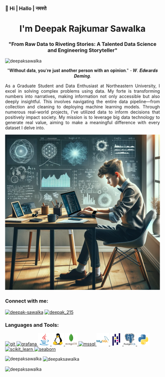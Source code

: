### 👋 Hi | Hallo | नमस्ते  


<h1 align="center"> I'm Deepak Rajkumar Sawalka</h1>
<h3 align="center">"From Raw Data to Riveting Stories: A Talented Data Science and Engineering Storyteller"</h3>

<p align="left"> <img src="https://komarev.com/ghpvc/?username=deepaksawalka&label=Profile%20views&color=0e75b6&style=flat" alt="deepaksawalka" /> </p>

  <tr>
    <!-- Content Cell -->
    <td valign="top" style="text-align: left;">
      <p align="center">"𝐖𝐢𝐭𝐡𝐨𝐮𝐭 𝐝𝐚𝐭𝐚, 𝐲𝐨𝐮'𝐫𝐞 𝐣𝐮𝐬𝐭 𝐚𝐧𝐨𝐭𝐡𝐞𝐫 𝐩𝐞𝐫𝐬𝐨𝐧 𝐰𝐢𝐭𝐡 𝐚𝐧 𝐨𝐩𝐢𝐧𝐢𝐨𝐧." - 𝑾. 𝑬𝒅𝒘𝒂𝒓𝒅𝒔 𝑫𝒆𝒎𝒊𝒏𝒈.</p>
      <p align="justify"> As a Graduate Student and Data Enthusiast at Northeastern University, I excel in solving complex problems using data. My forte is transforming numbers into narratives, making information not only accessible but also deeply insightful. This involves navigating the entire data pipeline—from collection and cleaning to deploying machine learning models. Through numerous real-world projects, I've utilized data to inform decisions that positively impact society. My mission is to leverage big data technology to generate real value, aiming to make a meaningful difference with every dataset I delve into.</p>
    </td>
    <!-- Image Cell -->
    <td valign="top" style="text-align: right;">
      <img src="https://github.com/DeepakSawalka/DeepakSawalka/blob/main/Image" style="max-width: 100%,max-height: 100%;">
    </td>
  </tr>

<h3 align="left">Connect with me:</h3>
<p align="left">
<a href="https://linkedin.com/in/deepak-sawalka" target="blank"><img align="center" src="https://raw.githubusercontent.com/rahuldkjain/github-profile-readme-generator/master/src/images/icons/Social/linked-in-alt.svg" alt="deepak-sawalka" height="30" width="40" /></a>
<a href="https://twitter.com/deepak_215" target="blank"><img align="center" src="https://raw.githubusercontent.com/rahuldkjain/github-profile-readme-generator/master/src/images/icons/Social/twitter.svg" alt="deepak_215" height="30" width="40" /></a>
</p>

<h3 align="left">Languages and Tools:</h3>
<p align="left"> <a href="https://git-scm.com/" target="_blank" rel="noreferrer"> <img src="https://www.vectorlogo.zone/logos/git-scm/git-scm-icon.svg" alt="git" width="40" height="40"/> </a> <a href="https://grafana.com" target="_blank" rel="noreferrer"> <img src="https://www.vectorlogo.zone/logos/grafana/grafana-icon.svg" alt="grafana" width="40" height="40"/> </a> <a href="https://www.java.com" target="_blank" rel="noreferrer"> <img src="https://raw.githubusercontent.com/devicons/devicon/master/icons/java/java-original.svg" alt="java" width="40" height="40"/> </a> <a href="https://www.linux.org/" target="_blank" rel="noreferrer"> <img src="https://raw.githubusercontent.com/devicons/devicon/master/icons/linux/linux-original.svg" alt="linux" width="40" height="40"/> </a> <a href="https://www.mongodb.com/" target="_blank" rel="noreferrer"> <img src="https://raw.githubusercontent.com/devicons/devicon/master/icons/mongodb/mongodb-original-wordmark.svg" alt="mongodb" width="40" height="40"/> </a> <a href="https://www.microsoft.com/en-us/sql-server" target="_blank" rel="noreferrer"> <img src="https://www.svgrepo.com/show/303229/microsoft-sql-server-logo.svg" alt="mssql" width="40" height="40"/> </a> <a href="https://www.mysql.com/" target="_blank" rel="noreferrer"> <img src="https://raw.githubusercontent.com/devicons/devicon/master/icons/mysql/mysql-original-wordmark.svg" alt="mysql" width="40" height="40"/> </a> <a href="https://pandas.pydata.org/" target="_blank" rel="noreferrer"> <img src="https://raw.githubusercontent.com/devicons/devicon/2ae2a900d2f041da66e950e4d48052658d850630/icons/pandas/pandas-original.svg" alt="pandas" width="40" height="40"/> </a> <a href="https://www.postgresql.org" target="_blank" rel="noreferrer"> <img src="https://raw.githubusercontent.com/devicons/devicon/master/icons/postgresql/postgresql-original-wordmark.svg" alt="postgresql" width="40" height="40"/> </a> <a href="https://www.python.org" target="_blank" rel="noreferrer"> <img src="https://raw.githubusercontent.com/devicons/devicon/master/icons/python/python-original.svg" alt="python" width="40" height="40"/> </a> <a href="https://scikit-learn.org/" target="_blank" rel="noreferrer"> <img src="https://upload.wikimedia.org/wikipedia/commons/0/05/Scikit_learn_logo_small.svg" alt="scikit_learn" width="40" height="40"/> </a> <a href="https://seaborn.pydata.org/" target="_blank" rel="noreferrer"> <img src="https://seaborn.pydata.org/_images/logo-mark-lightbg.svg" alt="seaborn" width="40" height="40"/> </a> </p>

<p><img align="left" src="https://github-readme-stats.vercel.app/api/top-langs?username=deepaksawalka&show_icons=true&locale=en&layout=compact" alt="deepaksawalka" /></p>

<p>&nbsp;<img align="center" src="https://github-readme-stats.vercel.app/api?username=deepaksawalka&show_icons=true&locale=en" alt="deepaksawalka" /></p>

<p><img align="center" src="https://github-readme-streak-stats.herokuapp.com/?user=deepaksawalka&" alt="deepaksawalka" /></p>
